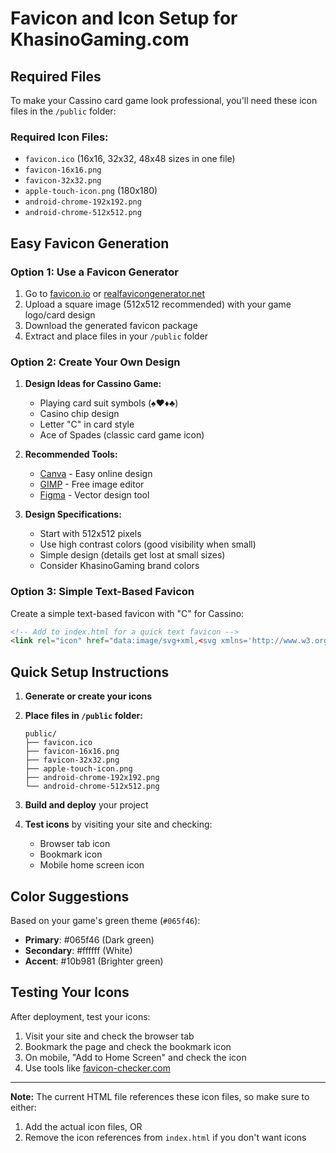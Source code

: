# Favicon and Icon Setup for KhasinoGaming.com

## Required Files

To make your Cassino card game look professional, you'll need these icon files in the `/public` folder:

### Required Icon Files:
- `favicon.ico` (16x16, 32x32, 48x48 sizes in one file)
- `favicon-16x16.png`
- `favicon-32x32.png`
- `apple-touch-icon.png` (180x180)
- `android-chrome-192x192.png`
- `android-chrome-512x512.png`

## Easy Favicon Generation

### Option 1: Use a Favicon Generator
1. Go to [favicon.io](https://favicon.io) or [realfavicongenerator.net](https://realfavicongenerator.net)
2. Upload a square image (512x512 recommended) with your game logo/card design
3. Download the generated favicon package
4. Extract and place files in your `/public` folder

### Option 2: Create Your Own Design
1. **Design Ideas for Cassino Game:**
   - Playing card suit symbols (♠️♥️♦️♣️)
   - Casino chip design
   - Letter "C" in card style
   - Ace of Spades (classic card game icon)

2. **Recommended Tools:**
   - [Canva](https://canva.com) - Easy online design
   - [GIMP](https://gimp.org) - Free image editor
   - [Figma](https://figma.com) - Vector design tool

3. **Design Specifications:**
   - Start with 512x512 pixels
   - Use high contrast colors (good visibility when small)
   - Simple design (details get lost at small sizes)
   - Consider KhasinoGaming brand colors

### Option 3: Simple Text-Based Favicon
Create a simple text-based favicon with "C" for Cassino:

```html
<!-- Add to index.html for a quick text favicon -->
<link rel="icon" href="data:image/svg+xml,<svg xmlns='http://www.w3.org/2000/svg' viewBox='0 0 100 100'><text y='.9em' font-size='90'>🃏</text></svg>">
```

## Quick Setup Instructions

1. **Generate or create your icons**
2. **Place files in `/public` folder:**
   ```
   public/
   ├── favicon.ico
   ├── favicon-16x16.png
   ├── favicon-32x32.png
   ├── apple-touch-icon.png
   ├── android-chrome-192x192.png
   └── android-chrome-512x512.png
   ```

3. **Build and deploy** your project
4. **Test icons** by visiting your site and checking:
   - Browser tab icon
   - Bookmark icon
   - Mobile home screen icon

## Color Suggestions

Based on your game's green theme (`#065f46`):
- **Primary**: #065f46 (Dark green)
- **Secondary**: #ffffff (White)
- **Accent**: #10b981 (Brighter green)

## Testing Your Icons

After deployment, test your icons:
1. Visit your site and check the browser tab
2. Bookmark the page and check the bookmark icon
3. On mobile, "Add to Home Screen" and check the icon
4. Use tools like [favicon-checker.com](https://favicon-checker.com)

---

**Note:** The current HTML file references these icon files, so make sure to either:
1. Add the actual icon files, OR
2. Remove the icon references from `index.html` if you don't want icons